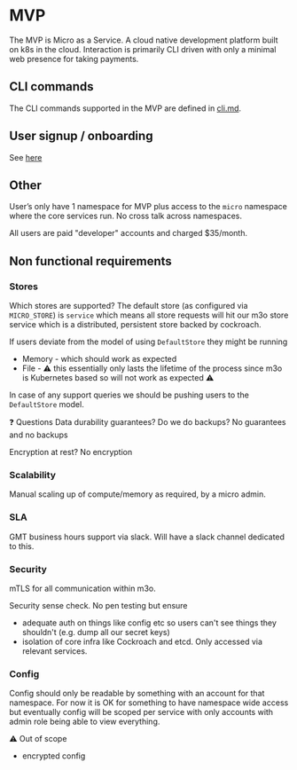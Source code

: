 # MVP 

The MVP is Micro as a Service. A cloud native development platform built on k8s in the cloud. Interaction is primarily CLI driven with only a minimal web presence for taking payments.

## CLI commands
The CLI commands supported in the MVP are defined in [cli.md](cli.md).

## User signup / onboarding
See [here](mvp-steps.md)

## Other
User’s only have 1 namespace for MVP plus access to the `micro` namespace where the core services run. No cross talk across namespaces. 

All users are paid "developer" accounts and charged $35/month.

## Non functional requirements
### Stores
Which stores are supported?
The default store (as configured via `MICRO_STORE`) is `service` which means all store requests will hit our m3o store service which is a distributed, persistent store backed by cockroach. 

If users deviate from the model of using `DefaultStore` they might be running 
- Memory - which should work as expected
- File - :warning: this essentially only lasts the lifetime of the process since m3o is Kubernetes based so will not work as expected :warning:

In case of any support queries we should be pushing users to the `DefaultStore` model.

:question: Questions
Data durability guarantees? Do we do backups? 
No guarantees and no backups

Encryption at rest?
No encryption

### Scalability
Manual scaling up of compute/memory as required, by a micro admin.

### SLA 
GMT business hours support via slack. Will have a slack channel dedicated to this. 

### Security
mTLS for all communication within m3o.

Security sense check. No pen testing but ensure
- adequate auth on things like config etc so users can't see things they shouldn't (e.g. dump all our secret keys)
- isolation of core infra like Cockroach and etcd. Only accessed via relevant services.

### Config
Config should only be readable by something with an account for that namespace. For now it is OK for something to have namespace wide access but eventually config will be scoped per service with only accounts with admin role being able to view everything.

:warning: Out of scope
- encrypted config
